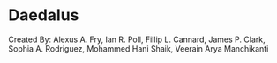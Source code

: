 # Daedalus
Created By: Alexus A. Fry, Ian R. Poll, Fillip L. Cannard, James P. Clark, Sophia A. Rodriguez, Mohammed Hani Shaik, Veerain Arya Manchikanti
